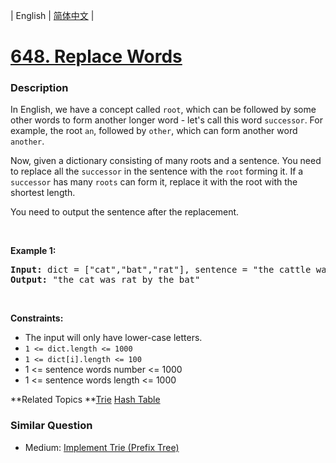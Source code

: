 | English | [简体中文](README.md) |

# [648. Replace Words](https://leetcode-cn.com/problems/replace-words)
 ### Description
<p>In English, we have a concept called <code>root</code>, which can be followed by some other words to form another longer word - let&#39;s call this word <code>successor</code>. For example, the root <code>an</code>, followed by <code>other</code>, which can form another word <code>another</code>.</p>

<p>Now, given a dictionary consisting of many roots and a sentence. You need to replace all the <code>successor</code> in the sentence with the <code>root</code> forming it. If a <code>successor</code> has many <code>roots</code> can form it, replace it with the root with the shortest length.</p>

<p>You need to output the sentence after the replacement.</p>

<p>&nbsp;</p>
<p><strong>Example 1:</strong></p>

<pre>
<strong>Input:</strong> dict = [&quot;cat&quot;,&quot;bat&quot;,&quot;rat&quot;], sentence = &quot;the cattle was rattled by the battery&quot;
<strong>Output:</strong> &quot;the cat was rat by the bat&quot;
</pre>

<p>&nbsp;</p>
<p><strong>Constraints:</strong></p>

<ul>
	<li>The input will only have lower-case letters.</li>
	<li><code>1 &lt;= dict.length&nbsp;&lt;= 1000</code></li>
	<li><code>1 &lt;= dict[i].length &lt;= 100</code></li>
	<li>1 &lt;= sentence words number &lt;= 1000</li>
	<li>1 &lt;= sentence words length &lt;= 1000</li>
</ul>

**Related Topics	**[Trie](https://leetcode-cn.com/tag/trie) [Hash Table](https://leetcode-cn.com/tag/hash-table) 

### Similar Question
 - Medium:	[Implement Trie (Prefix Tree)](https://leetcode-cn.com/problems/implement-trie-prefix-tree) 
